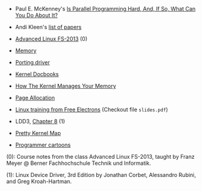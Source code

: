 *   Paul E. McKenney's [Is Parallel Programming Hard, And, If So, What Can You Do About It?][0]

*    Andi Kleen's [list of papers](http://halobates.de)

*    [Advanced Linux FS-2013](https://prof.hti.bfh.ch/myf1/adv-linux/) (0)

*    [Memory](http://www.win.tue.nl/~aeb/linux/lk/lk-9.html)

*    [Porting driver](http://lwn.net/Articles/driver-porting/)

*    [Kernel Docbooks](http://kernelnewbies.org/Documents/Kernel-Docbooks)

*    [How The Kernel Manages Your Memory](http://duartes.org/gustavo/blog/post/how-the-kernel-manages-your-memory)

*    [Page Allocation](http://linux-mm.org/PageAllocation)

*    [Linux training from Free Electrons](http://free-electrons.com/doc/training/linux-kernel/) (Checkout file `slides.pdf`)

*    LDD3, [Chapter 8](http://www.makelinux.net/ldd3/chp-8-sect-1) (1)

*    [Pretty Kernel Map](http://www.makelinux.net/kernel_map/)

*    [Programmer cartoons](http://stackoverflow.com/questions/84556/whats-your-favorite-programmer-cartoon)


(0): Course notes from the class Advanced Linux FS-2013, taught by Franz Meyer @ Berner Fachhochschule Technik und Informatik.

(1): Linux Device Driver, 3rd Edition by Jonathan Corbet, Alessandro Rubini, and Greg Kroah-Hartman.

[0]: https://www.kernel.org/pub/linux/kernel/people/paulmck/perfbook/perfbook.2013.01.13a.pdf "Parallel Programming"
